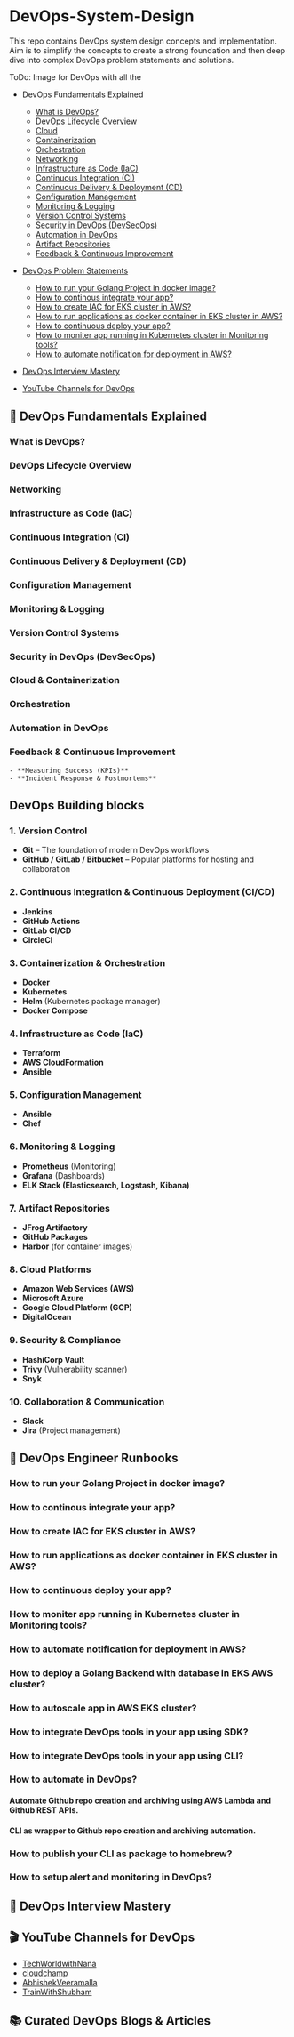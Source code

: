 # DevOps-System-Design

This repo contains DevOps system design concepts and implementation. Aim is to simplify the concepts to create a strong foundation and then deep dive into complex DevOps problem statements and solutions.

ToDo: Image for DevOps with all the  

* DevOps Fundamentals Explained
    * [What is DevOps?](articles/WhatisDevOps.md)
    * [DevOps Lifecycle Overview](articles/DevOpsLifecycleOverview.md)
    * [Cloud](articles/Cloud.md)
    * [Containerization](articles/Containerization.md)
    * [Orchestration](articles/Orchestration.md)
    * [Networking](articles/Networking.md)
    * [Infrastructure as Code (IaC)](articles/InfrastructureasCode.md)
    * [Continuous Integration (CI)](articles/Continuous%20Integration.md)
    * [Continuous Delivery & Deployment (CD)](articles/ContinuousDelivery&Deployment.md)
    * [Configuration Management](articles/ConfigurationManagement.md)
    * [Monitoring & Logging](articles/Monitoring&Logging.md)
    * [Version Control Systems](articles/VersionControlSystems.md)
    * [Security in DevOps (DevSecOps)](articles/SecurityinDevOps.md)
    * [Automation in DevOps]()
    * [Artifact Repositories]()
    * [Feedback & Continuous Improvement]()

* [DevOps Problem Statements](#🧰-devops-engineer-runbooks)
    * [How to run your Golang Project in docker image?](#how-to-run-your-golang-project-in-docker-image)
    * [How to continous integrate your app?](#how-to-continous-integrate-your-app)
    * [How to create IAC for EKS cluster in AWS?](#how-to-create-iac-for-eks-cluster-in-aws)
    * [How to run applications as docker container in EKS cluster in AWS?](#how-to-run-applications-as-docker-container-in-eks-cluster-in-aws)
    * [How to continuous deploy your app?](#how-to-continuous-deploy-your-app)
    * [How to moniter app running in Kubernetes cluster in Monitoring tools?](#how-to-moniter-app-running-in-kubernetes-cluster-in-monitoring-tools)
    * [How to automate notification for deployment in AWS?](#how-to-automate-notification-for-deployment-in-aws)
* [DevOps Interview Mastery](#🎯-devops-interview-mastery)
* [YouTube Channels for DevOps](#🎬-youtube-channels-for-devops)


## 🚀 DevOps Fundamentals Explained
### **What is DevOps?**
### **DevOps Lifecycle Overview**
### **Networking**
### **Infrastructure as Code (IaC)**
### **Continuous Integration (CI)**
### **Continuous Delivery & Deployment (CD)**
### **Configuration Management**
### **Monitoring & Logging**
### **Version Control Systems**
### **Security in DevOps (DevSecOps)**
### **Cloud & Containerization**
### **Orchestration**
### **Automation in DevOps**
### **Feedback & Continuous Improvement**
    - **Measuring Success (KPIs)**
    - **Incident Response & Postmortems**

## DevOps Building blocks
### 1. **Version Control**
- **Git** – The foundation of modern DevOps workflows
- **GitHub / GitLab / Bitbucket** – Popular platforms for hosting and collaboration

### 2. **Continuous Integration & Continuous Deployment (CI/CD)**
- **Jenkins**
- **GitHub Actions**
- **GitLab CI/CD**
- **CircleCI**

### 3. **Containerization & Orchestration**
- **Docker**
- **Kubernetes**
- **Helm** (Kubernetes package manager)
- **Docker Compose**

### 4. **Infrastructure as Code (IaC)**
- **Terraform**
- **AWS CloudFormation**
- **Ansible**

### 5. **Configuration Management**
- **Ansible**
- **Chef**

### 6. **Monitoring & Logging**
- **Prometheus** (Monitoring)
- **Grafana** (Dashboards)
- **ELK Stack (Elasticsearch, Logstash, Kibana)**

### 7. **Artifact Repositories**
- **JFrog Artifactory**
- **GitHub Packages**
- **Harbor** (for container images)

### 8. **Cloud Platforms**
- **Amazon Web Services (AWS)**
- **Microsoft Azure**
- **Google Cloud Platform (GCP)**
- **DigitalOcean**

### 9. **Security & Compliance**
- **HashiCorp Vault**
- **Trivy** (Vulnerability scanner)
- **Snyk**

### 10. **Collaboration & Communication**
- **Slack**
- **Jira** (Project management)

## 🧰 DevOps Engineer Runbooks
### How to run your Golang Project in docker image?
### How to continous integrate your app?
### How to create IAC for EKS cluster in AWS?
### How to run applications as docker container in EKS cluster in AWS?
### How to continuous deploy your app?
### How to moniter app running in Kubernetes cluster in Monitoring tools?
### How to automate notification for deployment in AWS?
### How to deploy a Golang Backend with database in EKS AWS cluster?
### How to autoscale app in AWS EKS cluster?
### How to integrate DevOps tools in your app using SDK?
### How to integrate DevOps tools in your app using CLI?
### How to automate in DevOps?
#### Automate Github repo creation and archiving using AWS Lambda and Github REST APIs.
#### CLI as wrapper to Github repo creation and archiving automation.
### How to publish your CLI as package to homebrew?
### How to setup alert and monitoring in DevOps?

## 🎯 DevOps Interview Mastery

## 🎬 YouTube Channels for DevOps
- [TechWorldwithNana](https://www.youtube.com/@TechWorldwithNana)
- [cloudchamp](https://www.youtube.com/@cloudchamp)
- [AbhishekVeeramalla](https://www.youtube.com/@AbhishekVeeramalla)
- [TrainWithShubham](https://www.youtube.com/@TrainWithShubham)

## 📚 Curated DevOps Blogs & Articles
